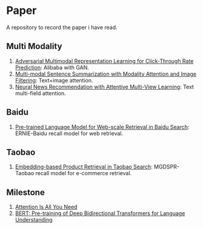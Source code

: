 # Paper
A repository to record the paper i have read.

## Multi Modality

1. [Adversarial Multimodal Representation Learning for
Click-Through Rate Prediction](https://arxiv.org/pdf/2003.07162.pdf): Alibaba with GAN.
2. [Multi-modal Sentence Summarization with Modality Attention
and Image Filtering](https://www.ijcai.org/proceedings/2018/0577.pdf): Text+image attention.
3. [Neural News Recommendation with Attentive Multi-View Learning](https://arxiv.org/pdf/1907.05576.pdf): Text multi-field attention.

## Baidu
1. [Pre-trained Language Model for Web-scale Retrieval in Baidu Search](https://arxiv.org/pdf/2106.03373.pdf): ERNIE-Baidu recall model for web retrieval.

## Taobao
1. [Embedding-based Product Retrieval in Taobao Search](https://arxiv.org/pdf/2106.09297.pdf): MGDSPR-Taobao recall model for e-commerce retrieval.

## Milestone
1. [Attention Is All You Need](https://arxiv.org/pdf/1706.03762.pdf)
2. [BERT: Pre-training of Deep Bidirectional Transformers for
Language Understanding](https://arxiv.org/pdf/1810.04805.pdf)
